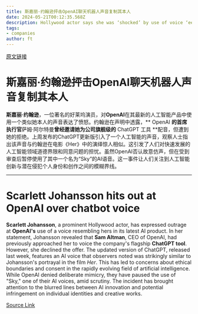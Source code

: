```yaml
---
title: 斯嘉丽·约翰逊抨击OpenAI聊天机器人声音复制其本人
date: 2024-05-21T00:12:35.568Z
description: Hollywood actor says she was ‘shocked’ by use of voice ‘eerily similar’ to her own in latest worry for ChatGPT maker
tags: 
- companies
author: ft
---
```


[原文链接](https://ft.com/content/10416e10-3462-45c5-8a8f-c684983b179d)

# 斯嘉丽·约翰逊抨击OpenAI聊天机器人声音复制其本人

**斯嘉丽·约翰逊**，一位著名的好莱坞演员，对**OpenAI**在其最新的人工智能产品中使用一个类似她本人的声音表达了愤怒。约翰逊在声明中透露，** OpenAI **的首席执行官**萨姆·阿尔特曼**曾经邀请她为公司旗舰级的** ChatGPT 工具 **配音，但遭到她的拒绝。上周发布的ChatGPT更新版引入了一个人工智能的声音，观察人士指出该声音与约翰逊在电影《Her》中的演绎惊人相似。这引发了人们对快速发展的人工智能领域道德界限和同意问题的担忧。虽然OpenAI否认故意仿声，但在受到审查后暂停使用了其中一个名为“Sky”的AI语音。这一事件让人们关注到人工智能创新与潜在侵犯个人身份和创作之间的模糊界线。

---

# Scarlett Johansson hits out at OpenAI over chatbot voice 

**Scarlett Johansson**, a prominent Hollywood actor, has expressed outrage at **OpenAI's** use of a voice resembling hers in its latest AI product. In her statement, Johansson revealed that **Sam Altman**, CEO of OpenAI, had previously approached her to voice the company's flagship **ChatGPT tool**. However, she declined the offer. The updated version of ChatGPT, released last week, features an AI voice that observers noted was strikingly similar to Johansson's portrayal in the film *Her*. This has led to concerns about ethical boundaries and consent in the rapidly evolving field of artificial intelligence. While OpenAI denied deliberate mimicry, they have paused the use of "Sky," one of their AI voices, amid scrutiny. The incident has brought attention to the blurred lines between AI innovation and potential infringement on individual identities and creative works.

[Source Link](https://ft.com/content/10416e10-3462-45c5-8a8f-c684983b179d)

